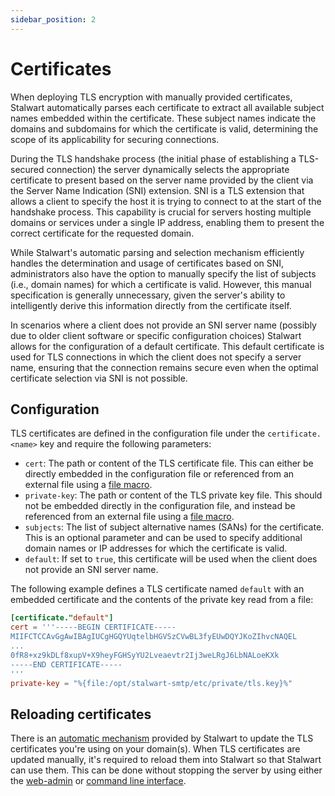 ```yaml
---
sidebar_position: 2
---
```


# Certificates

When deploying TLS encryption with manually provided certificates, Stalwart automatically parses each certificate to extract all available subject names embedded within the certificate. These subject names indicate the domains and subdomains for which the certificate is valid, determining the scope of its applicability for securing connections.

During the TLS handshake process (the initial phase of establishing a TLS-secured connection) the server dynamically selects the appropriate certificate to present based on the server name provided by the client via the Server Name Indication (SNI) extension. SNI is a TLS extension that allows a client to specify the host it is trying to connect to at the start of the handshake process. This capability is crucial for servers hosting multiple domains or services under a single IP address, enabling them to present the correct certificate for the requested domain.

While Stalwart's automatic parsing and selection mechanism efficiently handles the determination and usage of certificates based on SNI, administrators also have the option to manually specify the list of subjects (i.e., domain names) for which a certificate is valid. However, this manual specification is generally unnecessary, given the server's ability to intelligently derive this information directly from the certificate itself.

In scenarios where a client does not provide an SNI server name (possibly due to older client software or specific configuration choices) Stalwart allows for the configuration of a default certificate. This default certificate is used for TLS connections in which the client does not specify a server name, ensuring that the connection remains secure even when the optimal certificate selection via SNI is not possible.

## Configuration

TLS certificates are defined in the configuration file under the `certificate.<name>` key and require the following parameters:

- `cert`: The path or content of the TLS certificate file. This can either be directly embedded in the configuration file or referenced from an external file using a [file macro](/docs/configuration/macros).
- `private-key`: The path or content of the TLS private key file. This should not be embedded directly in the configuration file, and instead be referenced from an external file using a [file macro](/docs/configuration/macros).
- `subjects`: The list of subject alternative names (SANs) for the certificate. This is an optional parameter and can be used to specify additional domain names or IP addresses for which the certificate is valid.
- `default`: If set to `true`, this certificate will be used when the client does not provide an SNI server name.

The following example defines a TLS certificate named `default` with an embedded certificate and the contents of the private key read from a file:

```toml
[certificate."default"]
cert = '''-----BEGIN CERTIFICATE-----
MIIFCTCCAvGgAwIBAgIUCgHGQYUqtelbHGVSzCVwBL3fyEUwDQYJKoZIhvcNAQEL
...
0fR8+xz9kDLf8xupV+X9heyFGHSyYU2Lveaevtr2Ij3weLRgJ6LbNALoeKXk
-----END CERTIFICATE-----
'''
private-key = "%{file:/opt/stalwart-smtp/etc/private/tls.key}%"
```

## Reloading certificates

There is an [automatic mechanism](https://stalw.art/blog/acme-tls/#the-power-of-acme) provided by Stalwart to update the TLS certificates you're using on your domain(s). When TLS certificates are updated manually, it's required to reload them into Stalwart so that Stalwart can use them. This can be done without stopping the server by using either the [web-admin](/docs/management/webadmin/overview) or [command line interface](/docs/management/cli/overview). 
